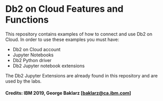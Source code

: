 # Db2 on Cloud Features and Functions
This repository contains examples of how to connect and use Db2 on Cloud. In order to use these examples you must have:
* Db2 on Cloud account
* Jupyter Notebooks 
* Db2 Python driver
* Db2 Jupyter notebook extensions

The Db2 Jupyter Extensions are already found in this repository and are used by the labs.

#### Credits: IBM 2019, George Baklarz [baklarz@ca.ibm.com]
